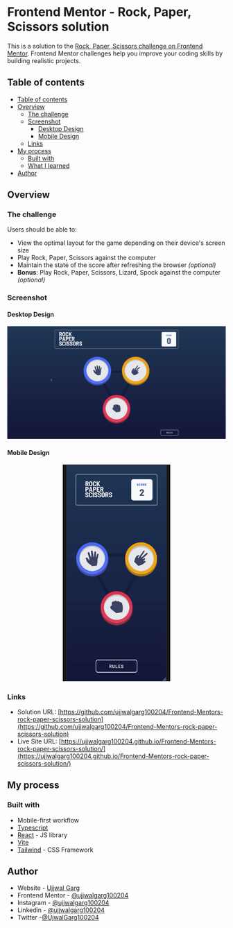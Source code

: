# Frontend Mentor - Rock, Paper, Scissors solution

This is a solution to
the [Rock, Paper, Scissors challenge on Frontend Mentor](https://www.frontendmentor.io/challenges/rock-paper-scissors-game-pTgwgvgH).
Frontend Mentor challenges help you improve your coding skills by building realistic projects.

## Table of contents
-   [Table of contents](#table-of-contents)
-   [Overview](#overview)
    -   [The challenge](#the-challenge)
    -   [Screenshot](#screenshot)
        -   [Desktop Design](#desktop-design)
        -   [Mobile Design](#mobile-design)
    -   [Links](#links)
-   [My process](#my-process)
    -   [Built with](#built-with)
    -   [What I learned](#what-i-learned)
-   [Author](#author)

## Overview

### The challenge

Users should be able to:

- View the optimal layout for the game depending on their device's screen size
- Play Rock, Paper, Scissors against the computer
- Maintain the state of the score after refreshing the browser _(optional)_
- **Bonus**: Play Rock, Paper, Scissors, Lizard, Spock against the computer _(optional)_

### Screenshot

#### Desktop Design

<p align="center">
  <img src="./screenshots/desktop-view.gif" alt="desktop light" width="600"  />
</p>

#### Mobile Design

<p align="center">
	<img src="./screenshots/mobile-view.gif" alt="mobile light" height="500" /> 
</p>

### Links

-   Solution URL: [https://github.com/ujjwalgarg100204/Frontend-Mentors-rock-paper-scissors-solution](https://github.com/ujjwalgarg100204/Frontend-Mentors-rock-paper-scissors-solution)
-   Live Site URL: [https://ujjwalgarg100204.github.io/Frontend-Mentors-rock-paper-scissors-solution/](https://ujjwalgarg100204.github.io/Frontend-Mentors-rock-paper-scissors-solution/)

## My process

### Built with

-   Mobile-first workflow
-   [Typescript](https://www.typescriptlang.org/)
-   [React](https://reactjs.org/) - JS library
-   [Vite](https://vitejs.dev/)
-   [Tailwind](https://tailwindcss.com/) - CSS Framework

## Author

-   Website - [Ujjwal Garg](https://github.com/ujjwalgarg100204)
-   Frontend Mentor - [@ujjwalgarg100204](https://www.frontendmentor.io/profile/ujjwalgarg100204)
-   Instagram - [@ujjwalgarg100204](https://www.instagram.com/ujjwalgarg100204/)
-   Linkedin - [@ujjwalgarg100204](https://www.linkedin.com/in/ujjwal-garg-3a5639243/)
-   Twitter -[@UjwalGarg100204](https://twitter.com/UjwalGarg100204)
